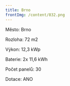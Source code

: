 ```yaml
---
title: Brno
frontImg: /content/832.png
---
```

Město: Brno

Rozloha: 72 m2

Výkon:   12,3 kWp

Baterie:  2x 11,6 kWh

Počet panelů: 30

Dotace: ANO